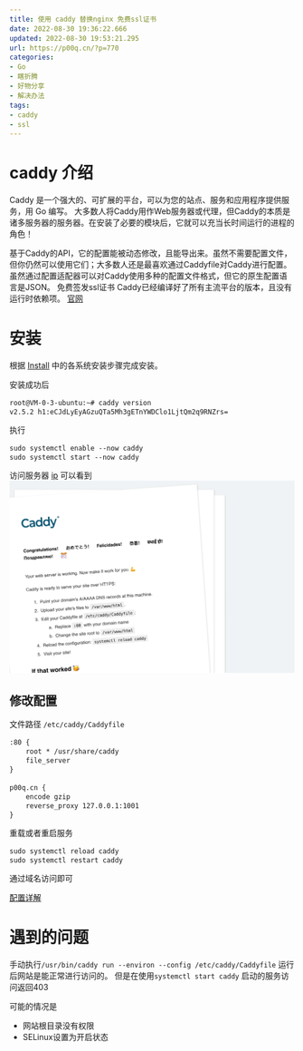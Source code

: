 ```yaml
---
title: 使用 caddy 替换nginx 免费ssl证书
date: 2022-08-30 19:36:22.666
updated: 2022-08-30 19:53:21.295
url: https://p00q.cn/?p=770
categories: 
- Go
- 瞎折腾
- 好物分享
- 解决办法
tags: 
- caddy
- ssl
---
```


# caddy 介绍
Caddy 是一个强大的、可扩展的平台，可以为您的站点、服务和应用程序提供服务，用 Go 编写。
大多数人将Caddy用作Web服务器或代理，但Caddy的本质是诸多服务器的服务器。在安装了必要的模块后，它就可以充当长时间运行的进程的角色！

基于Caddy的API，它的配置能被动态修改，且能导出来。虽然不需要配置文件，但你仍然可以使用它们；大多数人还是最喜欢通过Caddyfile对Caddy进行配置。虽然通过配置适配器可以对Caddy使用多种的配置文件格式，但它的原生配置语言是JSON。
免费签发ssl证书
Caddy已经编译好了所有主流平台的版本，且没有运行时依赖项。
[官网](https://caddyserver.com/docs/)

# 安装

根据 [Install](https://caddyserver.com/docs/install) 中的各系统安装步骤完成安装。

安装成功后
```
root@VM-0-3-ubuntu:~# caddy version
v2.5.2 h1:eCJdLyEyAGzuQTa5Mh3gETnYWDClo1LjtQm2q9RNZrs=
```
执行
```
sudo systemctl enable --now caddy
sudo systemctl start --now caddy
```
访问服务器 [ip](http://1.14.75.115) 可以看到
![image-1661859731720](../res/img/770-1.jpeg)

## 修改配置

文件路径 `/etc/caddy/Caddyfile`
```
:80 {
	root * /usr/share/caddy
	file_server
}

p00q.cn {
	encode gzip
	reverse_proxy 127.0.0.1:1001
}
```
重载或者重启服务
```
sudo systemctl reload caddy
sudo systemctl restart caddy
```
通过域名访问即可

[配置详解](https://caddyserver.com/docs/caddyfile-tutorial)

# 遇到的问题

手动执行`/usr/bin/caddy run --environ --config /etc/caddy/Caddyfile` 
运行后网站是能正常进行访问的。
但是在使用`systemctl start caddy` 启动的服务访问返回403

可能的情况是

- 网站根目录没有权限
- SELinux设置为开启状态
